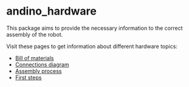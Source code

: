 # andino_hardware

This package aims to provide the necessary information to the correct assembly of the robot.

Visit these pages to get information about different hardware topics:

- [Bill of materials]()
- [Connections diagram]()
- [Assembly process]()
- [First steps]()
